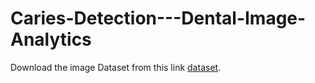 # Caries-Detection---Dental-Image-Analytics


Download the image Dataset from this link [dataset](https://drive.google.com/drive/folders/1irsmVtXUjFBVFJ__73tFm85gNu_STRff?usp=sharing). 

